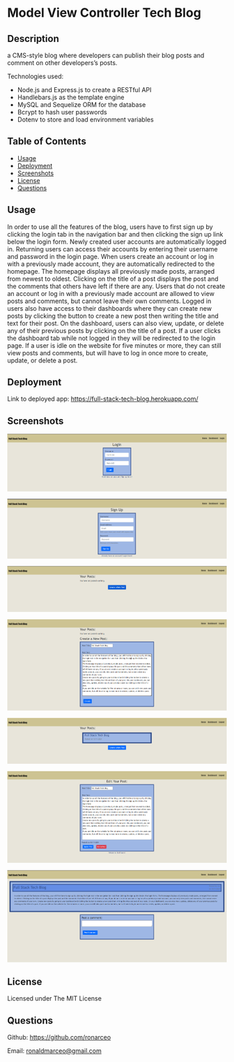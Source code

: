 # Model View Controller Tech Blog
            
## Description
a CMS-style blog where developers can publish their blog posts and comment on other developers’s posts.

Technologies used:

- Node.js and Express.js to create a RESTful API
- Handlebars.js as the template engine
- MySQL and Sequelize ORM for the database
- Bcrypt to hash user passwords
- Dotenv to store and load environment variables

## Table of Contents
* [Usage](#usage)
* [Deployment](#deployment)
* [Screenshots](#screenshots)
* [License](#license)
* [Questions](#questions)
                    
## Usage
In order to use all the features of the blog, users have to first sign up by clicking the login tab in the navigation bar and then clicking the sign up link below the login form. Newly created user accounts are automatically logged in. Returning users can access their accounts by entering their username and password in the login page. When users create an account or log in with a previously made account, they are automatically redirected to the homepage. The homepage displays all previously made posts, arranged from newest to oldest. Clicking on the title of a post displays the post and the comments that others have left if there are any. Users that do not create an account or log in with a previously made account are allowed to view posts and comments, but cannot leave their own comments. Logged in users also have access to their dashboards where they can create new posts by clicking the button to create a new post then writing the title and text for their post. On the dashboard, users can also view, update, or delete any of their previous posts by clicking on the title of a post. If a user clicks the dashboard tab while not logged in they will be redirected to the login page. If a user is idle on the website for five minutes or more, they can still view posts and comments, but will have to log in once more to create, update, or delete a post.

## Deployment
Link to deployed app: https://full-stack-tech-blog.herokuapp.com/

## Screenshots
![login](images/login.png)


![signup](images/signup.png)


![dashboard](images/dashboard.png)


![post](images/post.png)


![dashboard](images/dashboard2.png)


![post](images/post2.png)


![post](images/post3.png)

## License
Licensed under The MIT License

## Questions
Github: https://github.com/ronarceo

Email: ronaldmarceo@gmail.com